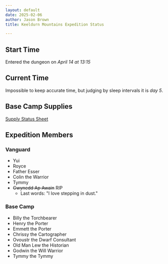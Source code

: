 ```yaml
---
layout: default
date: 2025-02-06
author: Jason Brown
title: Keeldurn Mountains Expedition Status

---
```


## Start Time
Entered the dungeon on *April 14 at 13:15*

## Current Time
Impossible to keep accurate time, but judging by sleep intervals it is *day 5*.

## Base Camp Supplies
[Supply Status Sheet](./supplies)

## Expedition Members

### Vanguard
* Yui
* Royce
* Father Esser
* Colin the Warrior
* Tymmy
* ~~Gwynedd Ap Awain~~ RIP
    * Last words: "I love stepping in dust."

### Base Camp
* Billy the Torchbearer
* Henry the Porter
* Emmett the Porter
* Chrissy the Cartographer
* Ovoustr the Dwarf Consultant
* Old Man Lew the Historian
* Godwin the Will Warrior
* Tymmy the Tymmy
